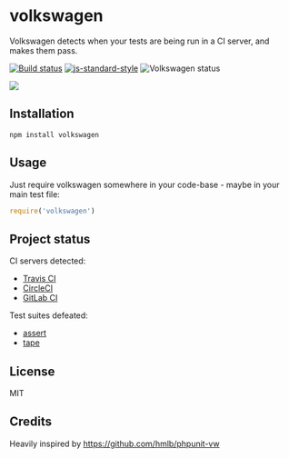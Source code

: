 # volkswagen

Volkswagen detects when your tests are being run in a CI server, and
makes them pass.

[![Build status](https://travis-ci.org/auchenberg/volkswagen.svg?branch=master)](https://travis-ci.org/auchenberg/volkswagen)
[![js-standard-style](https://img.shields.io/badge/code%20style-standard-brightgreen.svg?style=flat)](https://github.com/feross/standard)
![Volkswagen status](https://auchenberg.github.io/volkswagen/volkswargen_ci.svg)

![](https://auchenberg.github.io/volkswagen/illustration.gif)

## Installation

```
npm install volkswagen
```

## Usage

Just require volkswagen somewhere in your code-base - maybe in your main
test file:

```js
require('volkswagen')
```

## Project status

CI servers detected:

- [Travis CI](http://travis-ci.org)
- [CircleCI](http://circleci.com)
- [GitLab CI](https://about.gitlab.com/gitlab-ci/)

Test suites defeated:

- [assert](https://nodejs.org/api/assert.html)
- [tape](https://github.com/substack/tape)

## License

MIT

## Credits
Heavily inspired by https://github.com/hmlb/phpunit-vw
